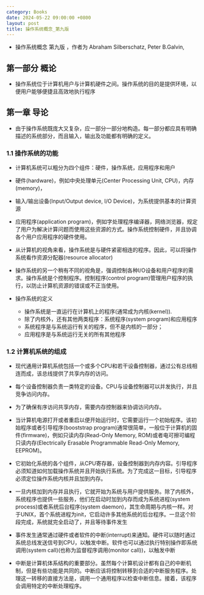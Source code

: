 ```yaml
---
category: Books
date: 2024-05-22 09:00:00 +0800
layout: post
title: 操作系统概念_第九版
---
```


+ 操作系统概念 第九版 ，作者为 Abraham Silberschatz, Peter B.Galvin, 

## 第一部分 概论

+ 操作系统位于计算机用户与计算机硬件之间。操作系统的目的是提供环境，以便用户能够便捷且高效地执行程序

## 第一章 导论

+ 由于操作系统既庞大又复杂，应一部分一部分地构造。每一部分都应具有明确描述的系统部分，而且输入，输出及功能都有明确的定义。

### 1.1 操作系统的功能

+ 计算机系统可以粗分为四个组件：硬件，操作系统，应用程序和用户

+ 硬件(hardware)，例如中央处理单元(Center Processing Unit, CPU)，内存(memory)，
+ 输入/输出设备(Input/Output device, I/O Device)，为系统提供基本的计算资源
+ 应用程序(application program)，例如字处理程序编译器，网络浏览器，规定了用户为解决计算问题而使用这些资源的方式。操作系统控制硬件，并且协调各个用户应用程序的硬件使用。

+ 从计算机的视角来看，操作系统是与硬件紧密相连的程序。因此，可以将操作系统看作资源分配器(resource allocator)
+ 操作系统的另一个稍有不同的视角是，强调控制各种I/O设备和用户程序的需求。操作系统是个控制程序。控制程序(control program)管理用户程序的执行，以防止计算机资源的错误或不正当使用。

+ 操作系统的定义
  + 操作系统是一直运行在计算机上的程序(通常成为内核(kernel)).
  + 除了内核外，还有其他两类程序：系统程序(system program)和应用程序
  + 系统程序是与系统运行有关的程序，但不是内核的一部分；
  + 应用程序是与系统运行无关的所有其他程序

### 1.2 计算机系统的组成

+ 现代通用计算机系统包括一个或多个CPU和若干设备控制器，通过公有总线相连而成，该总线提供了共享内存的访问。
+ 每个设备控制器负责一类特定的设备。CPU与设备控制器可以并发执行，并且竞争访问内存。
+ 为了确保有序访问共享内存，需要内存控制器来协调访问内存。

+ 当计算机电源打开或者重启以便开始运行时，它需要运行一个初始程序。该初始程序或者引导程序(booststrap program)通常很简单，一般位于计算机的固件(firmware)，例如只读内存(Read-Only Memory, ROM)或者电可擦可编程只读内存(Electrically Erasable Programmable Read-Only Memory, EEPROM)。
+ 它初始化系统的各个组件，从CPU寄存器，设备控制器到内存内容。引导程序必须知道如何加载操作系统并且开始执行系统。为了完成这一目标，引导程序必须定位操作系统内核并且加到内存。

+ 一旦内核加到内存并且执行，它就开始为系统与用户提供服务。除了内核外，系统程序也提供一些服务，他们在启动时加到内存而成为系统进程(system process)或者系统后台程序(system daemon)，其生命周期与内核一样。对于UNIX，首个系统进程为init，它启动许多其他系统的后台程序。一旦这个阶段完成，系统就完全启动了，并且等待事件发生
+ 事件发生通常通过硬件或者软件的中断(interrupt)来通知。硬件可以随时通过系统总线发送信号到CPU，以触发中断。软件也可以通过执行特别操作即系统调用(system call)(也称为监督程序调用(monitor call))，以触发中断

+ 中断是计算机体系结构的重要部分。虽然每个计算机设计都有自己的中断机制，但是有些功能是共同的。中断应该将控制转移到合适的中断服务程序。处理这一转移的直接方法是，调用一个通用程序以检查中断信息。接着，该程序会调用特定的中断处理程序。